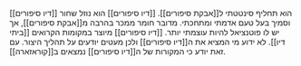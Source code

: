 [[דיו סיפורים]] הוא תחליף סינטטתי ל[[אבקת סיפורים]]. 
[[דיו סיפורים]] הוא נוזל שחור וסמיך בעל טעם אדמתי ומתחכתי. מדובר חומר ממכר בהרבה מ[[אבקת סיפורים]], אך יש לו פוטנציאל להיות עוצמתי יותר.
[[דיו סיפורים]] מיוצר במקומות הקרואים [[ביתי דיו]].
לא ידוע מי המציא את ה[[דיו סיפורים]] ולכן מעטים יודעים על תהליך היצור. עם זאת יודע כי המקורות של ה[[דיו סיפורים]] נמצאים ב[[קוראזארה]].
